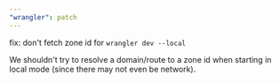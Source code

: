 ```yaml
---
"wrangler": patch
---
```


fix: don't fetch zone id for `wrangler dev --local`

We shouldn't try to resolve a domain/route to a zone id when starting in local mode (since there may not even be network).
